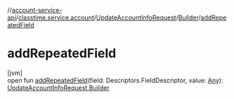 //[account-service-api](../../../../index.md)/[classtime.service.account](../../index.md)/[UpdateAccountInfoRequest](../index.md)/[Builder](index.md)/[addRepeatedField](add-repeated-field.md)

# addRepeatedField

[jvm]\
open fun [addRepeatedField](add-repeated-field.md)(field: Descriptors.FieldDescriptor, value: [Any](https://kotlinlang.org/api/latest/jvm/stdlib/kotlin/-any/index.html)): [UpdateAccountInfoRequest.Builder](index.md)
